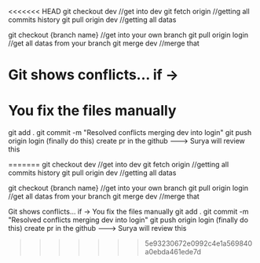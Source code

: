 <<<<<<< HEAD
git checkout dev //get into dev
git fetch origin //getting all commits history
git pull origin dev //getting all datas

git checkout {branch name} //get into your own branch
git pull origin login //get all datas from your branch
git merge dev //merge that
# Git shows conflicts... if ->
# You fix the files manually 
git add .
git commit -m "Resolved conflicts merging dev into login"
git push origin login  (finally do this)
create pr in the github ---> Surya will review this






=======
git checkout dev //get into dev git fetch origin //getting all commits history git pull origin dev //getting all datas

git checkout {branch name} //get into your own branch git pull origin login //get all datas from your branch git merge dev //merge that

Git shows conflicts... if ->
You fix the files manually
git add . git commit -m "Resolved conflicts merging dev into login" git push origin login (finally do this) create pr in the github ---> Surya will review this
>>>>>>> 5e93230672e0992c4e1a569840a0ebda461ede7d
